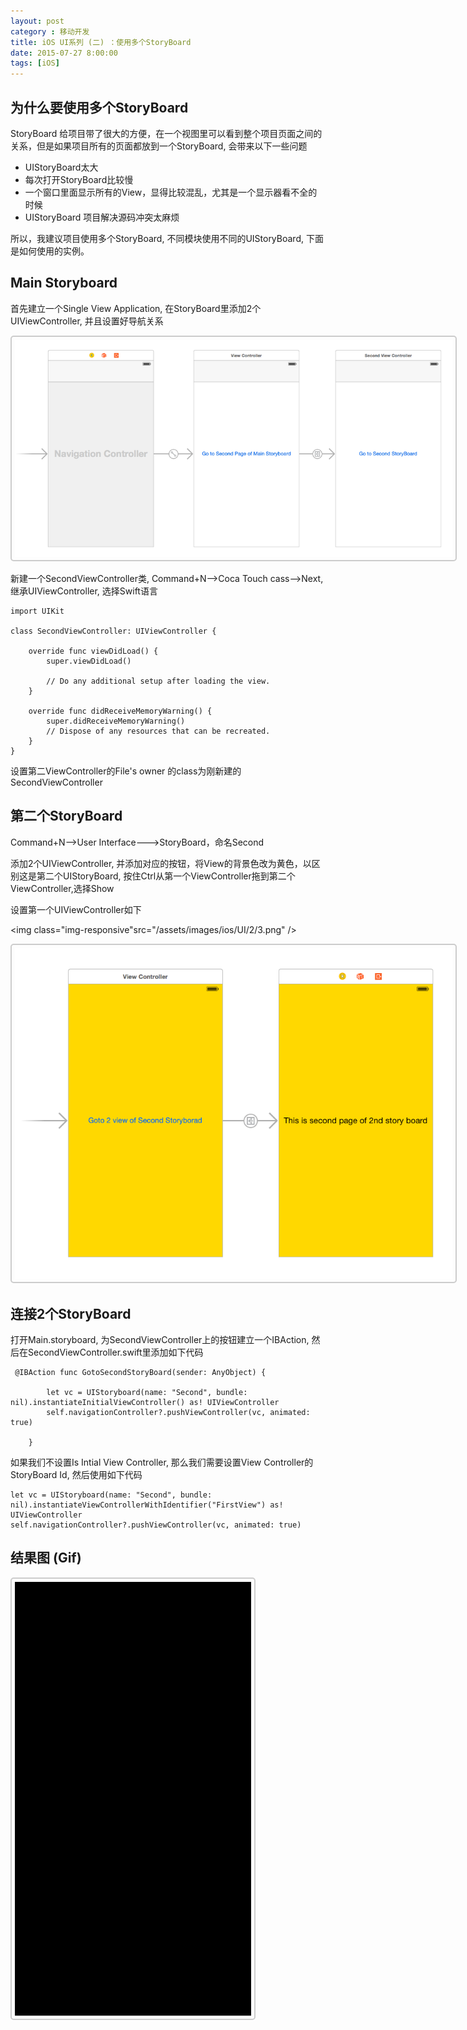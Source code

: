 ```yaml
---
layout: post
category : 移动开发
title: iOS UI系列 (二) ：使用多个StoryBoard 
date: 2015-07-27 8:00:00
tags: [iOS]
---
```

<style>
img {
  max-width: 700px;
  border: solid 2px #ccc;
  padding: 5px;
  border-radius:5px;
}
</style>


## 为什么要使用多个StoryBoard

StoryBoard 给项目带了很大的方便，在一个视图里可以看到整个项目页面之间的关系，但是如果项目所有的页面都放到一个StoryBoard, 会带来以下一些问题

* UIStoryBoard太大
* 每次打开StoryBoard比较慢
* 一个窗口里面显示所有的View，显得比较混乱，尤其是一个显示器看不全的时候
* UIStoryBoard 项目解决源码冲突太麻烦


所以，我建议项目使用多个StoryBoard, 不同模块使用不同的UIStoryBoard, 下面是如何使用的实例。

## Main Storyboard

首先建立一个Single View Application, 在StoryBoard里添加2个UIViewController, 并且设置好导航关系

<img class="img-responsive" src="/assets/images/ios/UI/2/1.png" /> 


新建一个SecondViewController类, Command+N-->Coca Touch cass-->Next, 继承UIViewController, 选择Swift语言



    import UIKit

    class SecondViewController: UIViewController {
        
        override func viewDidLoad() {
            super.viewDidLoad()

            // Do any additional setup after loading the view.
        }

        override func didReceiveMemoryWarning() {
            super.didReceiveMemoryWarning()
            // Dispose of any resources that can be recreated.
        }
    }



设置第二ViewController的File's owner 的class为刚新建的SecondViewController

## 第二个StoryBoard

 Command+N-->User Interface--->StoryBoard，命名Second
 
 添加2个UIViewController, 并添加对应的按钮，将View的背景色改为黄色，以区别这是第二个UIStoryBoard, 按住Ctrl从第一个ViewController拖到第二个ViewController,选择Show
 
 设置第一个UIViewController如下
 
<img  class="img-responsive"src="/assets/images/ios/UI/2/3.png" />
 
 
<img class="img-responsive" src="/assets/images/ios/UI/2/2.png" />
 
 
## 连接2个StoryBoard

打开Main.storyboard, 为SecondViewController上的按钮建立一个IBAction, 然后在SecondViewController.swift里添加如下代码


     @IBAction func GotoSecondStoryBoard(sender: AnyObject) {
            
     		let vc = UIStoryboard(name: "Second", bundle: nil).instantiateInitialViewController() as! UIViewController
            self.navigationController?.pushViewController(vc, animated: true)
            
        }


如果我们不设置Is Intial View Controller, 那么我们需要设置View Controller的StoryBoard Id, 然后使用如下代码


    let vc = UIStoryboard(name: "Second", bundle: nil).instantiateViewControllerWithIdentifier("FirstView") as! UIViewController
    self.navigationController?.pushViewController(vc, animated: true)



## 结果图 (Gif)

 
<img class="img-responsive"  src="/assets/images/ios/UI/2/mutli-storyboard.gif" />







